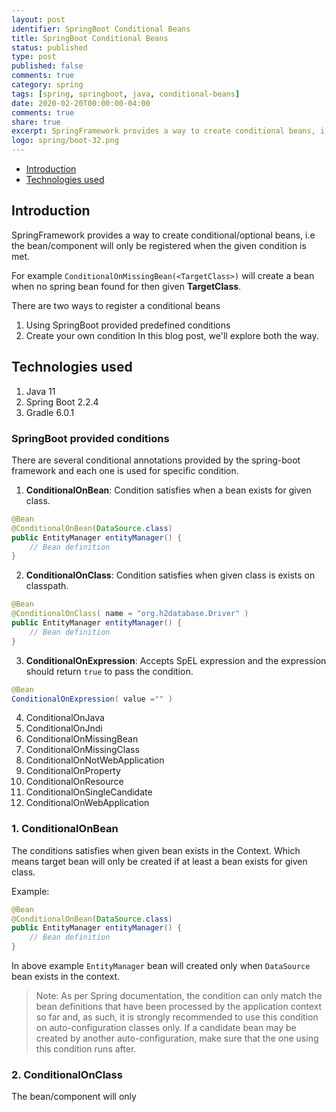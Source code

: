 ```yaml
---
layout: post
identifier: SpringBoot Conditional Beans
title: SpringBoot Conditional Beans
status: published
type: post
published: false
comments: true
category: spring
tags: [spring, springboot, java, conditional-beans]
date: 2020-02-20T00:00:00-04:00
comments: true
share: true
excerpt: SpringFramework provides a way to create conditional beans, i.e the bean will only be created when the given condition is satisfied.
logo: spring/boot-32.png
---
```

* [Introduction](#intro)
* [Technologies used](#tech-used)

## Introduction <a name="intro"></a>
SpringFramework provides a way to create conditional/optional beans, i.e the bean/component will only be registered when the given condition is met.  

For example `ConditionalOnMissingBean(<TargetClass>)` will create a bean when no spring bean found for then given **TargetClass**.

There are two ways to register a conditional beans
1. Using SpringBoot provided predefined conditions
2. Create your own condition
In this blog post, we'll explore both the way.

## Technologies used <a name="tech-used"></a>
1. Java 11
2. Spring Boot 2.2.4
3. Gradle 6.0.1


### SpringBoot provided conditions
There are several conditional annotations provided by the spring-boot framework and each one is used for specific condition.

1. __ConditionalOnBean__: Condition satisfies when a bean exists for given class. 
```java
@Bean
@ConditionalOnBean(DataSource.class)
public EntityManager entityManager() {
	// Bean definition
}
``` 
2. __ConditionalOnClass__: Condition satisfies when given class is exists on classpath.
```java
@Bean
@ConditionalOnClass( name = "org.h2database.Driver" )
public EntityManager entityManager() {
	// Bean definition
}
``` 
3. __ConditionalOnExpression__: Accepts SpEL expression and the expression should return `true` to pass the condition.
```java
@Bean
ConditionalOnExpression( value ="" )

```
4. ConditionalOnJava
5. ConditionalOnJndi
6. ConditionalOnMissingBean
7. ConditionalOnMissingClass
8. ConditionalOnNotWebApplication
9. ConditionalOnProperty
10. ConditionalOnResource
11. ConditionalOnSingleCandidate
12. ConditionalOnWebApplication

### 1. ConditionalOnBean
The conditions satisfies when given bean exists in the Context. Which means target bean will only be created if at least a bean exists for given class.

Example:

```java
@Bean
@ConditionalOnBean(DataSource.class)
public EntityManager entityManager() {
	// Bean definition
}
``` 
In above example `EntityManager` bean will created only when `DataSource` bean exists in the context.

> Note: As per Spring documentation, the condition can only match the bean definitions that have been processed by the application context so far and, as such, it is strongly recommended to use this condition on auto-configuration classes only. If a candidate bean may be created by another auto-configuration, make sure that the one using this condition runs after.

### 2. ConditionalOnClass
The bean/component will only